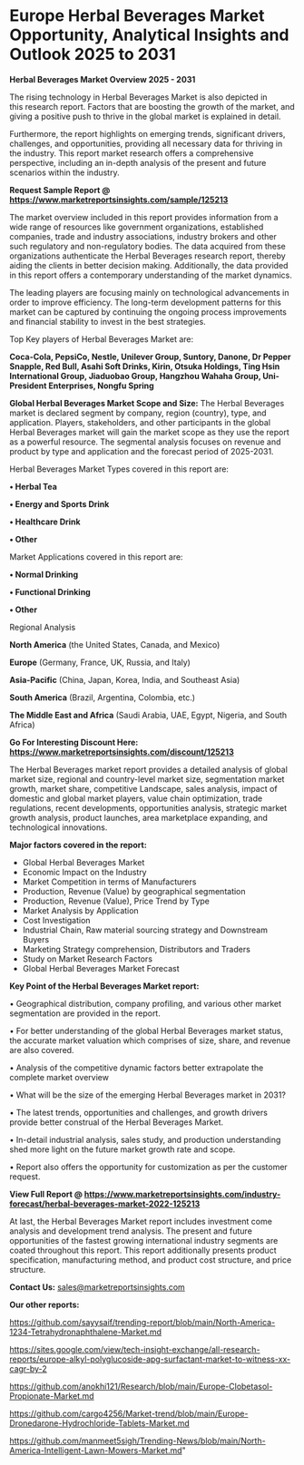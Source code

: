 # Europe Herbal Beverages Market Opportunity, Analytical Insights and Outlook 2025 to 2031

<Strong> Herbal Beverages Market Overview 2025 - 2031</strong>

The rising technology in Herbal Beverages Market is also depicted in this research report. Factors that are boosting the growth of the market, and giving a positive push to thrive in the global market is explained in detail.

Furthermore, the report highlights on emerging trends, significant drivers, challenges, and opportunities, providing all necessary data for thriving in the industry. This report market research offers a comprehensive perspective, including an in-depth analysis of the present and future scenarios within the industry.

<strong>Request Sample Report @ <a href=https://www.marketreportsinsights.com/sample/125213>https://www.marketreportsinsights.com/sample/125213</a></strong>

The market overview included in this report provides information from a wide range of resources like government organizations, established companies, trade and industry associations, industry brokers and other such regulatory and non-regulatory bodies. The data acquired from these organizations authenticate the Herbal Beverages research report, thereby aiding the clients in better decision making. Additionally, the data provided in this report offers a contemporary understanding of the market dynamics.

The leading players are focusing mainly on technological advancements in order to improve efficiency. The long-term development patterns for this market can be captured by continuing the ongoing process improvements and financial stability to invest in the best strategies.

Top Key players of Herbal Beverages Market are:

<strong>Coca-Cola, PepsiCo, Nestle, Unilever Group, Suntory, Danone, Dr Pepper Snapple, Red Bull, Asahi Soft Drinks, Kirin, Otsuka Holdings, Ting Hsin International Group, Jiaduobao Group, Hangzhou Wahaha Group, Uni-President Enterprises, Nongfu Spring</strong>

<strong><b>Global Herbal Beverages Market Scope and Size:</b></strong>
The Herbal Beverages market is declared segment by company, region (country), type, and application. Players, stakeholders, and other participants in the global Herbal Beverages market will gain the market scope as they use the report as a powerful resource. The segmental analysis focuses on revenue and product by type and application and the forecast period of 2025-2031.

Herbal Beverages Market Types covered in this report are:

<strong>• Herbal Tea

• Energy and Sports Drink

• Healthcare Drink

• Other</strong>

Market Applications covered in this report are:

<strong>• Normal Drinking

• Functional Drinking

• Other</strong> 

Regional Analysis

<strong>North America</strong> (the United States, Canada, and Mexico)

<strong>Europe</strong> (Germany, France, UK, Russia, and Italy)

<strong>Asia-Pacific</strong> (China, Japan, Korea, India, and Southeast Asia)

<strong>South America</strong> (Brazil, Argentina, Colombia, etc.)

<strong>The Middle East and Africa</strong> (Saudi Arabia, UAE, Egypt, Nigeria, and South Africa)

<strong>Go For Interesting Discount Here: <a href=https://www.marketreportsinsights.com/discount/125213>https://www.marketreportsinsights.com/discount/125213</a></strong>

The Herbal Beverages market report provides a detailed analysis of global market size, regional and country-level market size, segmentation market growth, market share, competitive Landscape, sales analysis, impact of domestic and global market players, value chain optimization, trade regulations, recent developments, opportunities analysis, strategic market growth analysis, product launches, area marketplace expanding, and technological innovations.

<strong><b>Major factors covered in the report:</b></strong>
<ul>
  <li>Global Herbal Beverages Market </li>
  <li>Economic Impact on the Industry</li>
  <li>Market Competition in terms of Manufacturers</li>
  <li>Production, Revenue (Value) by geographical segmentation</li>
  <li>Production, Revenue (Value), Price Trend by Type</li>
  <li>Market Analysis by Application</li>
  <li>Cost Investigation</li>
  <li>Industrial Chain, Raw material sourcing strategy and Downstream Buyers</li>
  <li>Marketing Strategy comprehension, Distributors and Traders</li>
  <li>Study on Market Research Factors</li>
  <li>Global Herbal Beverages Market Forecast</li>
</ul>

<strong><b>Key Point of the Herbal Beverages Market report:</b></strong>

• Geographical distribution, company profiling, and various other market segmentation are provided in the report.

• For better understanding of the global Herbal Beverages market status, the accurate market valuation which comprises of size, share, and revenue are also covered.

• Analysis of the competitive dynamic factors better extrapolate the complete market overview

• What will be the size of the emerging Herbal Beverages market in 2031?

• The latest trends, opportunities and challenges, and growth drivers provide better construal of the Herbal Beverages Market.

• In-detail industrial analysis, sales study, and production understanding shed more light on the future market growth rate and scope.

• Report also offers the opportunity for customization as per the customer request.

<strong><b>View Full Report @ <a href=https://www.marketreportsinsights.com/industry-forecast/herbal-beverages-market-2022-125213>https://www.marketreportsinsights.com/industry-forecast/herbal-beverages-market-2022-125213</a></b></strong>


At last, the Herbal Beverages Market report includes investment come analysis and development trend analysis. The present and future opportunities of the fastest growing international industry segments are coated throughout this report. This report additionally presents product specification, manufacturing method, and product cost structure, and price structure.

<strong>Contact Us:</strong>
sales@marketreportsinsights.com

<strong>Our other reports:</strong>

<a href=https://github.com/sayysaif/trending-report/blob/main/North-America-1234-Tetrahydronaphthalene-Market.md>https://github.com/sayysaif/trending-report/blob/main/North-America-1234-Tetrahydronaphthalene-Market.md</a>

<a href=https://sites.google.com/view/tech-insight-exchange/all-research-reports/europe-alkyl-polyglucoside-apg-surfactant-market-to-witness-xx-cagr-by-2>https://sites.google.com/view/tech-insight-exchange/all-research-reports/europe-alkyl-polyglucoside-apg-surfactant-market-to-witness-xx-cagr-by-2</a>

<a href=https://github.com/anokhi121/Research/blob/main/Europe-Clobetasol-Propionate-Market.md>https://github.com/anokhi121/Research/blob/main/Europe-Clobetasol-Propionate-Market.md</a>

<a href=https://github.com/cargo4256/Market-trend/blob/main/Europe-Dronedarone-Hydrochloride-Tablets-Market.md>https://github.com/cargo4256/Market-trend/blob/main/Europe-Dronedarone-Hydrochloride-Tablets-Market.md</a>

<a href=https://github.com/manmeet5sigh/Trending-News/blob/main/North-America-Intelligent-Lawn-Mowers-Market.md>https://github.com/manmeet5sigh/Trending-News/blob/main/North-America-Intelligent-Lawn-Mowers-Market.md</a>"
